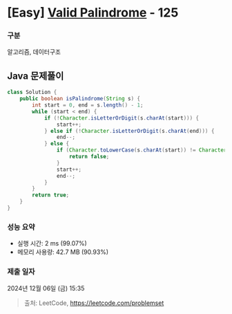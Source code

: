 # [Easy] [Valid Palindrome](https://leetcode.com/problems/valid-palindrome) - 125

### 구분

알고리즘, 데이터구조

## Java 문제풀이

```java
class Solution {
    public boolean isPalindrome(String s) {
        int start = 0, end = s.length() - 1;
        while (start < end) {
            if (!Character.isLetterOrDigit(s.charAt(start))) {
                start++;
            } else if (!Character.isLetterOrDigit(s.charAt(end))) {
                end--;
            } else {
                if (Character.toLowerCase(s.charAt(start)) != Character.toLowerCase(s.charAt(end))) {
                    return false;                
                }
                start++;
                end--;
            }
        }
        return true;
    }
}
```

### 성능 요약

- 실행 시간: 2 ms (99.07%)
- 메모리 사용량: 42.7 MB (90.93%)

### 제출 일자

2024년 12월 06일 (금) 15:35

> 출처: LeetCode, https://leetcode.com/problemset